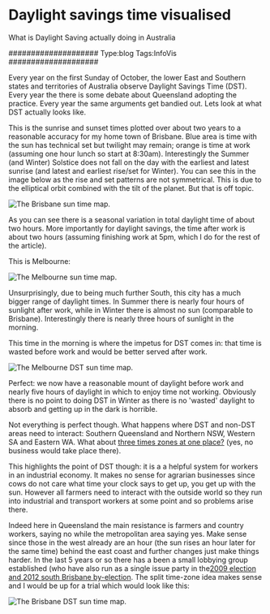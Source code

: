 # Daylight savings time visualised

What is Daylight Saving actually doing in Australia

####################
Type:blog
Tags:InfoVis
####################

Every year on the first Sunday of October, the lower East and Southern states and territories of Australia observe Daylight Savings Time (DST). Every year the there is some debate about Queensland adopting the practice. Every year the same arguments get bandied out. Lets look at what DST actually looks like.

This is the sunrise and sunset times plotted over about two years to a reasonable accuracy for my home town of Brisbane. Blue area is time with the sun has technical set but twilight may remain; orange is time at work (assuming one hour lunch so start at 8:30am). Interestingly the Summer (and Winter) Solstice does not fall on the day with the earliest and latest sunrise (and latest and earliest rise/set for Winter). You can see this in the image below as the rise and set patterns are not symmetrical. This is due to the elliptical orbit combined with the tilt of the planet. But that is off topic.

![The Brisbane sun time map.][imgsunrisebrisbane]

As you can see there is a seasonal variation in total daylight time of about two hours. More importantly for daylight savings, the time after work is about two hours (assuming finishing work at 5pm, which I do for the rest of the article).

This is Melbourne:

![The Melbourne sun time map.][imgsunrisemelbourne]

Unsurprisingly, due to being much further South, this city has a much bigger range of daylight times. In Summer there is nearly four hours of sunlight after work, while in Winter there is almost no sun (comparable to Brisbane). Interestingly there is nearly three hours of sunlight in the morning.

This time in the morning is where the impetus for DST comes in: that time is wasted before work and would be better served after work.

![The Melbourne DST sun time map.][imgsunrisemelbournedst]

Perfect: we now have a reasonable mount of daylight before work and nearly five hours of daylight in which to enjoy time not working. Obviously there is no point to doing DST in Winter as there is no 'wasted' daylight to absorb and getting up in the dark is horrible.

Not everything is perfect though. What happens where DST and non-DST areas need to interact: Southern Queensland and Northern NSW, Western SA and Eastern WA. What about [three times zones at one place?][poeppelscorner] (yes, no business would take place there).

This highlights the point of DST though: it is a a helpful system for workers in an <span class="highlight">industrial</span> economy. It makes no sense for agrarian businesses since cows do not care what time your clock says to get up, you get up with the sun. However all farmers need to interact with the outside world so they run into industrial and transport workers at some point and so problems arise there.

Indeed here in Queensland the main resistance is farmers and country workers, saying no while the metropolitan area saying yes. Make sense since those in the west already are an hour (the sun rises an hour later for the same time) behind the east coast and further changes just make things harder. In the last 5 years or so there has a been a small lobbying group established (who have also run as a single issue party in the[2009 election and 2012 south Brisbane by-election][dstparty]. The split time-zone idea makes sense and I would be up for a trial which would look like this:

![The Brisbane DST sun time map.][imgsunrisebrisbanedst]


[imgsunrisebrisbane]: https://assets.themetacity.com/image/blog/timezonesbrisbane.svg "The Brisbane sun time map."

[imgsunrisemelbourne]: https://assets.themetacity.com/image/blog/timezonesmelbourne.svg "The Melbourne sun time map."

[imgsunrisemelbournedst]: https://assets.themetacity.com/image/blog/timezonesmelbournedtsinc.svg "The Melbourne sun time map."

[imgsunrisebrisbanedst]: https://assets.themetacity.com/image/blog/timezonesbrisbanedstinc.svg "The Brisbane DST sun time map."

[poeppelscorner]: http://en.wikipedia.org/wiki/Poeppel_Corner "Poeppels corner where Quensland, the NT and SA all meet. With three differeent time zones."

[dstparty]: https://en.wikipedia.org/wiki/Daylight_Saving_for_South_East_Queensland "Single issue parties have traditionally not fared very well."
